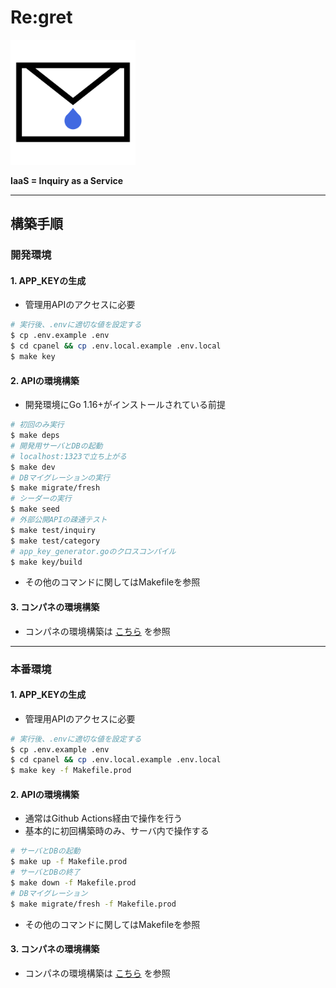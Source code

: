 # Re:gret

<img src="cpanel/public/logo.png" width="200px">

**IaaS = Inquiry as a Service**

---

## 構築手順

### 開発環境

#### 1. APP_KEYの生成

- 管理用APIのアクセスに必要

```bash
# 実行後、.envに適切な値を設定する
$ cp .env.example .env
$ cd cpanel && cp .env.local.example .env.local
$ make key
```

#### 2. APIの環境構築

- 開発環境にGo 1.16+がインストールされている前提

```bash
# 初回のみ実行
$ make deps
# 開発用サーバとDBの起動
# localhost:1323で立ち上がる
$ make dev
# DBマイグレーションの実行
$ make migrate/fresh
# シーダーの実行
$ make seed
# 外部公開APIの疎通テスト
$ make test/inquiry
$ make test/category
# app_key_generator.goのクロスコンパイル
$ make key/build
```

- その他のコマンドに関してはMakefileを参照

#### 3. コンパネの環境構築

- コンパネの環境構築は [こちら](./cpanel/README.md) を参照

---

### 本番環境

#### 1. APP_KEYの生成

- 管理用APIのアクセスに必要

```bash
# 実行後、.envに適切な値を設定する
$ cp .env.example .env
$ cd cpanel && cp .env.local.example .env.local
$ make key -f Makefile.prod
```

#### 2. APIの環境構築

- 通常はGithub Actions経由で操作を行う
- 基本的に初回構築時のみ、サーバ内で操作する

```bash
# サーバとDBの起動
$ make up -f Makefile.prod
# サーバとDBの終了
$ make down -f Makefile.prod
# DBマイグレーション
$ make migrate/fresh -f Makefile.prod
```

- その他のコマンドに関してはMakefileを参照

#### 3. コンパネの環境構築

- コンパネの環境構築は [こちら](./cpanel/README.md) を参照
